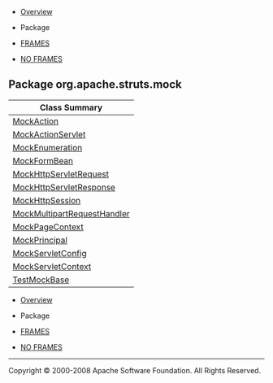 -   [Overview](../../../../overview-summary.html.md)
-   Package

-   [FRAMES](../../../../index.html.md)
-   [NO FRAMES](package-summary.html.md)

Package org.apache.struts.mock
------------------------------

| Class Summary                                                   |
|-----------------------------------------------------------------|
| [MockAction](MockAction.html.md)                                   |
| [MockActionServlet](MockActionServlet.html.md)                     |
| [MockEnumeration](MockEnumeration.html.md)                         |
| [MockFormBean](MockFormBean.html.md)                               |
| [MockHttpServletRequest](MockHttpServletRequest.html.md)           |
| [MockHttpServletResponse](MockHttpServletResponse.html.md)         |
| [MockHttpSession](MockHttpSession.html.md)                         |
| [MockMultipartRequestHandler](MockMultipartRequestHandler.html.md) |
| [MockPageContext](MockPageContext.html.md)                         |
| [MockPrincipal](MockPrincipal.html.md)                             |
| [MockServletConfig](MockServletConfig.html.md)                     |
| [MockServletContext](MockServletContext.html.md)                   |
| [TestMockBase](TestMockBase.html.md)                               |

-   [Overview](../../../../overview-summary.html.md)
-   Package

-   [FRAMES](../../../../index.html.md)
-   [NO FRAMES](package-summary.html.md)

------------------------------------------------------------------------

Copyright © 2000-2008 Apache Software Foundation. All Rights Reserved.
